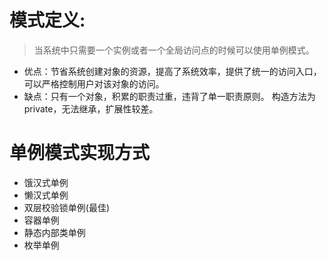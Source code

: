 # 模式定义:
>当系统中只需要一个实例或者一个全局访问点的时候可以使用单例模式。
* 优点：节省系统创建对象的资源，提高了系统效率，提供了统一的访问入口，
可以严格控制用户对该对象的访问。
* 缺点：只有一个对象，积累的职责过重，违背了单一职责原则。
构造方法为private，无法继承，扩展性较差。

# 单例模式实现方式
* 饿汉式单例
* 懒汉式单例
* 双层校验锁单例(最佳)
* 容器单例
* 静态内部类单例
* 枚举单例
